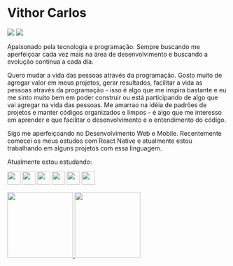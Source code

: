 # Vithor Carlos

<div>
<a href = "mailto:vithor.carlos3@gmail.com"><img src="https://img.shields.io/badge/vithor.carlos3@gmail.com-D14836?style=for-the-badge&logo=gmail&logoColor=white" target="_blank"></a>
<a href="https://www.linkedin.com/in/vithor-carlos-santos-de-oliveira-ba9b91165/" target="_blank"><img src="https://img.shields.io/badge/-LinkedIn-%230077B5?style=for-the-badge&logo=linkedin&logoColor=white" target="_blank"></a>   
</div>

Apaixonado pela tecnologia e programação. Sempre buscando me aperfeiçoar cada vez mais na área de desenvolvimento e buscando a evolução contínua a cada dia.

Quero mudar a vida das pessoas através da programação. Gosto muito de agregar valor em meus projetos, gerar resultados, facilitar a vida as pessoas através da programação - isso é algo que me inspira bastante e eu me sinto muito bem em poder construir ou está participando de algo que vai agregar na vida das pessoas.
Me amarrao na idéia de padrões de projetos e manter códigos organizados e limpos - é algo que me interesso em aprender e que facilitar o desenvolvimento e o entendimento do código.

Sigo me aperfeiçoando no Desenvolvimento Web e Mobile.
Recentemente comecei os meus estudos com React Native e atualmente estou trabalhando em alguns projetos com essa linguagem.

Atualmente estou estudando:

<img src="https://cdn.jsdelivr.net/gh/devicons/devicon/icons/react/react-original-wordmark.svg" width="30" height="30"/>  <img src="https://cdn.jsdelivr.net/gh/devicons/devicon/icons/javascript/javascript-original.svg" width="30" height="30"/>  <img src="https://cdn.jsdelivr.net/gh/devicons/devicon/icons/nodejs/nodejs-plain-wordmark.svg" width="30" height="30"/>  <img src="https://cdn.jsdelivr.net/gh/devicons/devicon/icons/html5/html5-original-wordmark.svg" width="30" height="30"/> <img src="https://cdn.jsdelivr.net/gh/devicons/devicon/icons/css3/css3-original-wordmark.svg" width="30" height="30"/>  <img src="https://cdn.jsdelivr.net/gh/devicons/devicon/icons/php/php-original.svg" width="30" height="30"/> 

<div>
<a href="https://github.com/VithorCarlos">
<img height="150em" src="https://github-readme-stats.vercel.app/api/top-langs/?username=VithorCarlos&layout=compact&langs_count=7&theme=tokyonight"/>
<img height="150em" src="https://github-readme-stats.vercel.app/api?username=VithorCarlos&show_icons=true&theme=tokyonight&include_all_commits=true&count_private=true"/>
</div>









